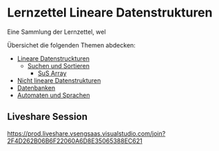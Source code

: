 # Lernzettel Lineare Datenstrukturen
Eine Sammlung der Lernzettel, wel

Übersichet die folgenden Themen abdecken:

 - [Lineare Datenstruckturen](./Lineare%20Datenstrukturen.md)
   - [Suchen und Sortieren](./sus)
     - [SuS Array](./sus/SuS%20Array.md)
 - [Nicht lineare Datenstrukturen](./Nicht%20lineare%20Datenstrukturen.md)
 - [Datenbanken](./Datenbanken.md)
 - [Automaten und Sprachen](./Automaten%20und%20Sprachen.md)

## Liveshare Session

https://prod.liveshare.vsengsaas.visualstudio.com/join?2F4D262B06B6F22060A6D8E35065388EC621